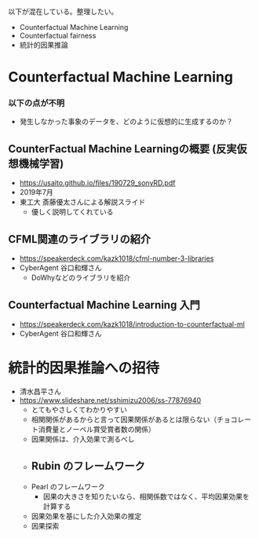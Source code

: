 以下が混在している。整理したい。

- Counterfactual Machine Learning
- Counterfactual fairness
- 統計的因果推論



# Counterfactual Machine Learning

### 以下の点が不明
- 発生しなかった事象のデータを、どのように仮想的に生成するのか？

## CounterFactual Machine Learningの概要 (反実仮想機械学習) 
  - https://usaito.github.io/files/190729_sonyRD.pdf
  - 2019年7月
  - 東工大 斎藤優太さんによる解説スライド
    - 優しく説明してくれている


## CFML関連のライブラリの紹介
- https://speakerdeck.com/kazk1018/cfml-number-3-libraries
- CyberAgent 谷口和輝さん
  - DoWhyなどのライブラリを紹介


## Counterfactual Machine Learning 入門
- https://speakerdeck.com/kazk1018/introduction-to-counterfactual-ml
- CyberAgent 谷口和輝さん


# 統計的因果推論への招待
- 清水昌平さん
- https://www.slideshare.net/sshimizu2006/ss-77876940
  - とてもやさしくてわかりやすい
  - 相関関係があるからと言って因果関係があるとは限らない（チョコレート消費量とノーベル賞受賞者数の関係）
  - 因果関係は、介入効果で測るべし
  - Rubin のフレームワーク
    - 
  - Pearl のフレームワーク
    - 因果の大きさを知りたいなら、相関係数ではなく、平均因果効果を計算する
  - 因果効果を基にした介入効果の推定
  - 因果探索
    
    
